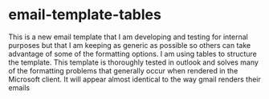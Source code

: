 # email-template-tables
This is a new email template that I am developing and testing for internal purposes but that I am keeping as generic as possible so others can take advantage of some of the formatting options. I am using tables to structure the template. This template is thoroughly tested in outlook and solves many of the formatting problems that generally occur when rendered in the Microsoft client. It will appear almost identical to the way gmail renders their emails
